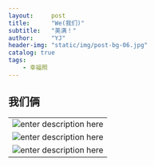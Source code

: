 ```yaml
---
layout:     post
title:      "We(我们)"
subtitle:   "美满！"
author:     "YJ"
header-img: "static/img/post-bg-06.jpg"
catalog: true
tags:
    - 幸福照
---
```


<h2 class="section-heading">我们俩</h2>


|     |
| --- |
|  ![enter description here][1]   |
| ![enter description here][2]    |
| ![enter description here][3]    |


  [1]: http://ww4.sinaimg.cn/large/71be7325jw1famqjj0rb2j21kw11stml.jpg
  [2]: http://ww2.sinaimg.cn/large/71be7325jw1famqkmn5jgj21kw2dn1kx.jpg
  [3]: http://ww1.sinaimg.cn/large/71be7325jw1famqlrxhd6j21kw2dne81.jpg